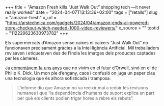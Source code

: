 +++
title = "Amazon Fresh kills “Just Walk Out” shopping tech —it never really worked"
date = "2024-04-07T13:13:36+02:00"
tags = ["retalls"]
slug = "amazon-fresh"
x_url = "https://arstechnica.com/gadgets/2024/04/amazon-ends-ai-powered-store-checkout-which-needed-1000-video-reviewers/"
x_source = ""
tootid = "112229623630973782"
+++

Els supermercats d’Amazon sense caixes ni caixers “Just Walk Out” no funcionaven precisament gràcies a la Intel·ligència Artificial. Mil treballadors revisaven i etiquetaven des de l’Índia les imatges dels productes captades per les càmeres.

Ja [comentàvem fa uns anys](/2018/02/21/philip-k-dick.html) que no vivim en el futur d’Orwell, sinó en el de Philip K. Dick. Un mon ple d’engany, caos i confusió on juga un paper clau una tecnologia que és alhora sofisticada i tramposa.

> L’informe diu que Amazon no va reeixir mai a reduir les revisions humanes i que “la dependència d’humans de suport explica en part per què els clients podien trigar hores a rebre els rebuts”.


